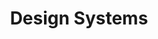 ---
# 'identification' is the 9 digit ID for your repo in the GitHub API.
identification: '385751884'
title: Design Systems
description: 'The Design System initiative seeks  to empower volunteers with the tools, documentation and templates for creating and maintaining a design system for their HfLA projects.  As Hack for LA continues to scale it has become more essential to create consistent documentation and standards for design deliverables. 
<br /><br />
A Design System is a single source of truth for a website’s designers and developers– a collection of reusable components, styles, and code guided by clear standards and documentation. Design systems are now an industry standard used by the website teams of most major companies.'
# card image should be 600px wide x 400px high
image: /assets/images/projects/design-systems.jpg
alt: 'Hack for LA logo and the title of the project, Design Systems'
# hero image should be 1500px wide x 700px high
image-hero: /assets/images/projects/design-systems-hero.jpg
alt-hero: 'Design Systems hero background'
leadership:
links: 
  - name: Github
    url: 'https://github.com/hackforla/design-systems/'
  - name: Slack
    url: 'https://hackforla.slack.com/archives/CH2U1CB9Q'
  - name: Wiki
    url: 'https://github.com/hackforla/design-systems/wiki'
  - name: Overview
    url: https://github.com/hackforla/product-management/blob/master/project-one-sheets/Design-Systems-One-Sheet.pdf
  # unused links can be commented out
  # - name: Showcase deck
  #   url: ''
  #   alt: ''
looking:
technologies: 
location: 
  - Remote
  # must choose one of the above (closest)
partner:
tools: 
program-area:
  - Civic Tech Infrastructure
status: Active 
# If the card should not be included on the site, change visible to "false"
visible: true
# If the project should not have a project homepage for any given reason, add the following line (uncommented):
# project-homepage: false
# For completed projects. Uncomment and add contact info if provided
# completed-contact:
---